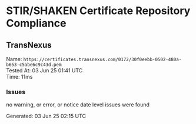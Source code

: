 # STIR/SHAKEN Certificate Repository Compliance

## TransNexus

Name: `https://certificates.transnexus.com/0172/30f0eebb-0502-480a-b653-c5abe6c9c43d.pem`\
Tested At: 03 Jun 25 01:41 UTC\
Time: 11ms

### Issues

no warning, or error, or notice date level issues were found

Generated: 03 Jun 25 02:15 UTC